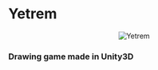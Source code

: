 # Yetrem
<p align="center">
	<img src="https://github.com/1andre-santos1/Yetrem/blob/master/Assets/Sprites/logo_name.PNG" alt="Yetrem">
</p>

### Drawing game made in Unity3D

